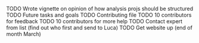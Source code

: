 TODO Wrote vignette on opinion of how analysis projs should be structured
TODO Future tasks and goals
TODO Contributing file
TODO 10 contributors for feedback
TODO 10 contributors for more help
TODO Contact expert from list (find out who first and send to Luca)
TODO Get website up (end of month March)
